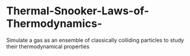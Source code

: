 # Thermal-Snooker-Laws-of-Thermodynamics-
Simulate a gas as an ensemble of classically colliding particles to study their thermodynamical properties
